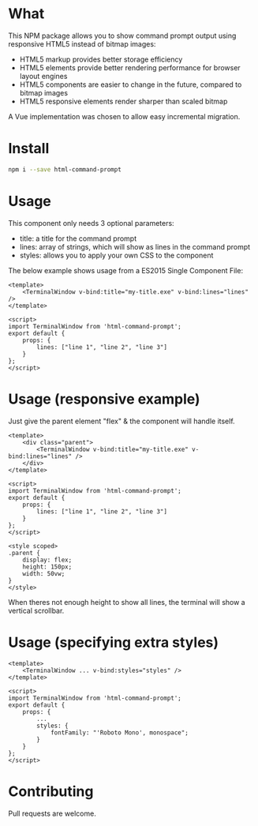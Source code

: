 # What
This NPM package allows you to show command prompt output using responsive HTML5 instead of bitmap images:

* HTML5 markup provides better storage efficiency
* HTML5 elements provide better rendering performance for browser layout engines
* HTML5 components are easier to change in the future, compared to bitmap images
* HTML5 responsive elements render sharper than scaled bitmap

A Vue implementation was chosen to allow easy incremental migration.

# Install
```bash
npm i --save html-command-prompt
```

# Usage
This component only needs 3 optional parameters:

* title: a title for the command prompt
* lines: array of strings, which will show as lines in the command prompt
* styles: allows you to apply your own CSS to the component

The below example shows usage from a ES2015 Single Component File:
```
<template>
    <TerminalWindow v-bind:title="my-title.exe" v-bind:lines="lines" />
</template>

<script>
import TerminalWindow from 'html-command-prompt';
export default {
    props: {
        lines: ["line 1", "line 2", "line 3"]
    }
};
</script>
```

# Usage (responsive example)
Just give the parent element "flex" & the component will handle itself.

```
<template>
    <div class="parent">
        <TerminalWindow v-bind:title="my-title.exe" v-bind:lines="lines" />
    </div>
</template>

<script>
import TerminalWindow from 'html-command-prompt';
export default {
    props: {
        lines: ["line 1", "line 2", "line 3"]
    }
};
</script>

<style scoped>
.parent {
    display: flex;
    height: 150px;
    width: 50vw;
}
</style>
```

When theres not enough height to show all lines, the terminal will show a vertical scrollbar.

# Usage (specifying extra styles)
```
<template>
    <TerminalWindow ... v-bind:styles="styles" />
</template>

<script>
import TerminalWindow from 'html-command-prompt';
export default {
    props: {
        ...
        styles: {
            fontFamily: "'Roboto Mono', monospace";
        }
    }
};
</script>
```

# Contributing
Pull requests are welcome.
